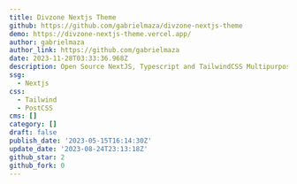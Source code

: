 ```yaml
---
title: Divzone Nextjs Theme
github: https://github.com/gabrielmaza/divzone-nextjs-theme
demo: https://divzone-nextjs-theme.vercel.app/
author: gabrielmaza
author_link: https://github.com/gabrielmaza
date: 2023-11-28T03:33:36.968Z
description: Open Source NextJS, Typescript and TailwindCSS Multipurpose Landing Page Theme
ssg:
  - Nextjs
css:
  - Tailwind
  - PostCSS
cms: []
category: []
draft: false
publish_date: '2023-05-15T16:14:30Z'
update_date: '2023-08-24T23:13:18Z'
github_star: 2
github_fork: 0
---
```

